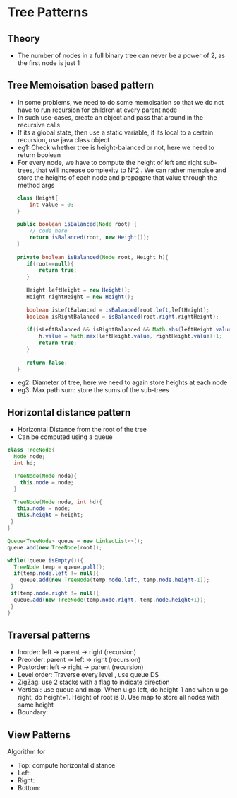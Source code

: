 # Tree Patterns

## Theory
- The number of nodes in a full binary tree can never be a power of 2, as the first node is just 1

## Tree Memoisation based pattern  
- In some problems, we need to do some memoisation so that we do not have to run recursion for children at every parent node
- In such use-cases, create an object and pass that around in the recursive calls
- If its a global state, then use a static variable, if its local to a certain recursion, use java class object
- eg1: Check whether tree is height-balanced or not, here we need to return boolean
- For every node, we have to compute the height of left and right sub-trees, that will increase complexity to N^2 . We can rather memoise and store the heights of each node and propagate that value through the method args

 ```java
    class Height{
        int value = 0;
    }
    
    public boolean isBalanced(Node root) {
        // code here
        return isBalanced(root, new Height());
    }
    
    private boolean isBalanced(Node root, Height h){
       if(root==null){
           return true;
       } 
       
       Height leftHeight = new Height();
       Height rightHeight = new Height();
       
       boolean isLeftBalanced = isBalanced(root.left,leftHeight);
       boolean isRightBalanced = isBalanced(root.right,rightHeight);
       
       if(isLeftBalanced && isRightBalanced && Math.abs(leftHeight.value-rightHeight.value)<=1){
           h.value = Math.max(leftHeight.value, rightHeight.value)+1;
           return true;
       }
       
       return false;
    }
```
- eg2: Diameter of tree, here we need to again store heights at each node
- eg3: Max path sum: store the sums of the sub-trees

## Horizontal distance pattern
- Horizontal Distance from the root of the tree
- Can be computed using a queue
```java
class TreeNode{
  Node node;
  int hd;

  TreeNode(Node node){
    this.node = node;
  }

  TreeNode(Node node, int hd){
   this.node = node;
   this.height = height;
 }
}

Queue<TreeNode> queue = new LinkedList<>();
queue.add(new TreeNode(root));

while(!queue.isEmpty()){
  TreeNode temp = queue.poll();
  if(temp.node.left != null){
    queue.add(new TreeNode(temp.node.left, temp.node.height-1));
 }
 if(temp.node.right != null){
  queue.add(new TreeNode(temp.node.right, temp.node.height+1));
 }
}
```

## Traversal patterns
- Inorder: left -> parent -> right (recursion)
- Preorder: parent -> left -> right (recursion)
- Postorder: left -> right -> parent (recursion)
- Level order: Traverse every level , use queue DS
- ZigZag: use 2 stacks with a flag to indicate direction
- Vertical: use queue and map. When u go left, do height-1 and when u go right, do height+1. Height of root is 0. Use map to store all nodes with same height
- Boundary:

## View Patterns
Algorithm for
- Top: compute horizontal distance
- Left:
- Right:
- Bottom:

